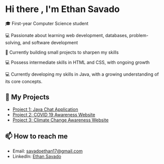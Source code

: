 # Hi there , I'm Ethan Savado

🎓 First-year Computer Science student 

💻 Passionate about learning web development, databases, problem-solving, and software development

🚀 Currently building small projects to sharpen my skills 

💻 Possess intermediate skills in HTML and CSS, with ongoing growth

💻 Currently developing my skills in Java, with a growing understanding of its core concepts. 

## 📂 My Projects
- [Project 1: Java Chat Application](https://github.com/username/calculator)
- [Project 2: COVID 19 Awareness Website](https://github.com/username/todo-app)
- [Project 3: Climate Change Awareness Website](https://github.com/username/weather-dashboard)

## 📫 How to reach me
- Email: savadoethan17@gmail.com
- LinkedIn: [Ethan Savado](www.linkedin.com/in/ethan-savado-2b127b25a)

